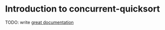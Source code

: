 # Introduction to concurrent-quicksort

TODO: write [great documentation](http://jacobian.org/writing/what-to-write/)
